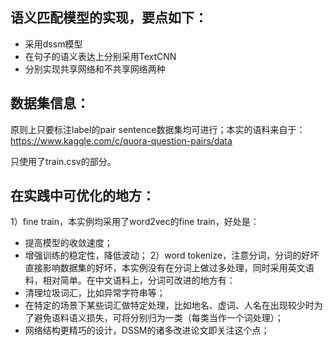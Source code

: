 ## 语义匹配模型的实现，要点如下：
* 采用dssm模型
* 在句子的语义表达上分别采用TextCNN
* 分别实现共享网络和不共享网络两种

## 数据集信息：
原则上只要标注label的pair sentence数据集均可进行；本实的语料来自于： https://www.kaggle.com/c/quora-question-pairs/data   

只使用了train.csv的部分。

## 在实践中可优化的地方：
1）fine train，本实例均采用了word2vec的fine train，好处是：
* 提高模型的收敛速度；
* 增强训练的稳定性，降低波动；
2）word tokenize，注意分词，分词的好坏直接影响数据集的好坏，本实例没有在分词上做过多处理，同时采用英文语料，相对简单。在中文语料上，分词可改进的地方有：
* 清理垃圾词汇，比如异常字符串等；
* 在特定的场景下某些词汇做特定处理，比如地名、虚词、人名在出现较少时为了避免语料语义损失，可将分别归为一类（每类当作一个词处理）；
* 网络结构更精巧的设计，DSSM的诸多改进论文即关注这个点；